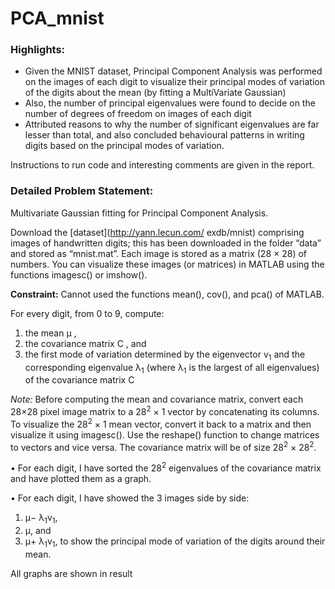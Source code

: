 # PCA_mnist

### Highlights:
- Given the MNIST dataset, Principal Component Analysis was performed on the images of each digit to visualize 
their principal modes of variation of the digits about the mean (by fitting a MultiVariate Gaussian) 
- Also, the number of principal eigenvalues were found to decide on the number of degrees of freedom on
images of each digit
- Attributed reasons to why the number of significant eigenvalues are far lesser than total, and also 
concluded behavioural patterns in writing digits based on the principal modes of variation.

Instructions to run code and interesting comments are given in the report.

### Detailed Problem Statement:

Multivariate Gaussian fitting for Principal Component Analysis.

Download the [dataset](http://yann.lecun.com/
exdb/mnist) comprising images of handwritten digits; this has been downloaded in the folder “data” and stored as “mnist.mat”.
Each image is stored as a matrix (28 × 28) of numbers. You can visualize these images (or
matrices) in MATLAB using the functions imagesc() or imshow(). 

**Constraint:** Cannot used the functions mean(), cov(), and pca() of MATLAB.

For every digit, from 0 to 9, compute:
1. the mean μ ,
2. the covariance matrix C , and
3. the first mode of variation determined by the eigenvector v<sub>1</sub> and the corresponding eigenvalue λ<sub>1</sub> (where λ<sub>1</sub> is the largest of all eigenvalues) of the covariance matrix C 

*Note:* Before computing the mean and covariance matrix, convert each 28×28 pixel image matrix
to a 28<sup>2</sup> × 1 vector by concatenating its columns. To visualize the 28<sup>2</sup> × 1 mean vector, convert
it back to a matrix and then visualize it using imagesc(). Use the reshape() function to change
matrices to vectors and vice versa. The covariance matrix will be of size 28<sup>2</sup> × 28<sup>2</sup>.

• For each digit, I have sorted the 28<sup>2</sup> eigenvalues of the covariance matrix and have plotted them as
a graph. 

•  For each digit, I have showed the 3 images side by side: 
1. μ− λ<sub>1</sub>v<sub>1</sub>,
2. μ, and
3. μ+ λ<sub>1</sub>v<sub>1</sub>,
to show the principal mode of variation of the digits around their mean. 

All graphs are shown in result
